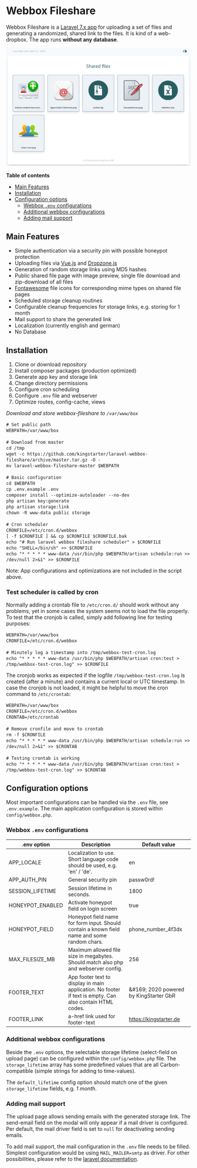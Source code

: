 # Webbox Fileshare

Webbox Fileshare is a [Laravel 7.x app](https://laravel.com/docs/7.x) for uploading a set of files and generating a randomized, shared link to the files. It is kind of a web-dropbox. The app runs __without any database__.

![Webbox preview](PREVIEW.png?raw=true "Webbox preview")

__Table of contents__

- [Main Features](#main-features)
- [Installation](#installation)
- [Configuration options](#configuration-options)
  + [Webbox `.env` configurations](#webbox--env--configurations)
  + [Additional webbox configurations](#additional-webbox-configurations)
  + [Adding mail support](#adding-mail-support)

## Main Features

- Simple authentication via a security pin with possible honeypot protection
- Uploading files via [Vue.js](https://vuejs.org/) and [Dropzone.js](https://www.dropzonejs.com/)
- Generation of random storage links using MD5 hashes
- Public shared file page with image preview, single file download and zip-download of all files
- [Fontawesome](https://fontawesome.com/) file icons for corresponding mime types on shared file pages
- Scheduled storage cleanup routines
- Configurable cleanup frequencies for storage links, e.g. storing for 1 month
- Mail support to share the generated link
- Localization (currently english and german)
- No Database

## Installation

1. Clone or download repository
1. Install composer packages (production optimized)
1. Generate app key and storage link
1. Change directory permissions
1. Configure cron scheduling
1. Configure `.env` file and webserver
1. Optimize routes, config-cache, views

_Download and store webbox-fileshare to `/var/www/box`_
```
# Set public path
WEBPATH=/var/www/box

# Download from master
cd /tmp
wget -c https://github.com/kingstarter/laravel-webbox-fileshare/archive/master.tar.gz -O -
mv laravel-webbox-fileshare-master $WEBPATH

# Basic configuration
cd $WEBPATH
cp .env.example .env
composer install --optimize-autoloader --no-dev
php artisan key:generate
php artisan storage:link
chown -R www-data public storage

# Cron scheduler
CRONFILE=/etc/cron.d/webbox
[ -f $CRONFILE ] && cp $CRONFILE $CRONFILE.bak
echo "# Run laravel webbox fileshare scheduler" > $CRONFILE
echo "SHELL=/bin/sh" >> $CRONFILE
echo "* * * * * www-data /usr/bin/php $WEBPATH/artisan schedule:run >> /dev/null 2>&1" >> $CRONFILE
```
Note: App configurations and optimizations are not included in the script above.

### Test scheduler is called by cron

Normally adding a crontab file to `/etc/cron.d/` should work without any problems, yet in some cases the system seems not to load the file properly.
To test that the cronjob is called, simply add following line for testing purposes:

```
WEBPATH=/var/www/box
CRONFILE=/etc/cron.d/webbox

# Minutely log a timestamp into /tmp/webbox-test-cron.log
echo "* * * * * www-data /usr/bin/php $WEBPATH/artisan cron:test > /tmp/webbox-test-cron.log" >> $CRONFILE
```

The cronjob works as expected if the logfile `/tmp/webbox-test-cron.log` is created (after a minute) and contains a current local or UTC timestamp. In case the cronjob is not loaded, it might be helpful to move the cron command to `/etc/crontab`:

```
WEBPATH=/var/www/box
CRONFILE=/etc/cron.d/webbox
CRONTAB=/etc/crontab

# Remove cronfile and move to crontab
rm -f $CRONFILE
echo "* * * * * www-data /usr/bin/php $WEBPATH/artisan schedule:run >> /dev/null 2>&1" >> $CRONTAB

# Testing crontab is working
echo "* * * * * www-data /usr/bin/php $WEBPATH/artisan cron:test > /tmp/webbox-test-cron.log" >> $CRONTAB
```

## Configuration options

Most important configurations can be handled via the `.env` file, see `.env.example`. The main application configuration is stored within `config/webbox.php`.

### Webbox `.env` configurations

| .env option | Description | Default value |
| ----------- | ----------- | ------------- |
| APP_LOCALE | Localization to use. Short language code should be used, e.g. 'en' / 'de'. | en |
| APP_AUTH_PIN | General security pin | passw0rd! |
| SESSION_LIFETIME | Session lifetime in seconds. | 1800 |
| HONEYPOT_ENABLED | Activate honeypot field on login screen | true |
| HONEYPOT_FIELD | Honeypot field name for form input. Should contain a known field name and some random chars. | phone_number_4f3dx |
| MAX_FILESIZE_MB | Maximum allowed file size in megabytes. Should match also php and webserver config. | 256 |
| FOOTER_TEXT | App footer text to display in main application. No footer if text is empty. Can also contain HTML codes. | &amp;#169; 2020 powered by KingStarter GbR |
| FOOTER_LINK | a-href link used for footer-text | https://kingstarter.de |


### Additional webbox configurations

Beside the `.env` options, the selectable storage lifetime (select-field on upload page) can be configured within the `config/webbox.php` file. The `storage_lifetime` array has some predefined values that are all Carbon-compatible (simple strings for adding to time-values).

The `default_lifetime` config option should match one of the given `storage_lifetime` fields, e.g. _1 month_.

### Adding mail support

The upload page allows sending emails with the generated storage link. The send-email field on the modal will only appear if a mail driver is configured. Per default, the mail driver field is set to `null` for deactivating sending emails.

To add mail support, the mail configuration in the `.env` file needs to be filled. Simplest configuration would be using `MAIL_MAILER=smtp` as driver. For other possibilities, please refer to the [laravel documentation](https://laravel.com/docs/7.x/mail).
